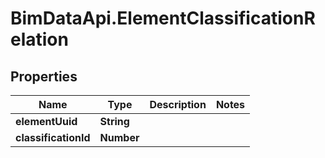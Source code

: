 # BimDataApi.ElementClassificationRelation

## Properties

Name | Type | Description | Notes
------------ | ------------- | ------------- | -------------
**elementUuid** | **String** |  | 
**classificationId** | **Number** |  | 


